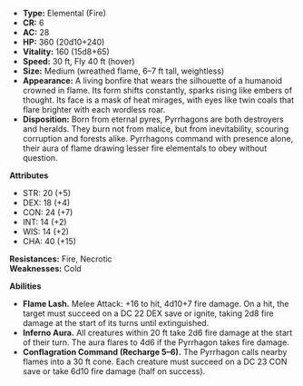 - **Type:** Elemental (Fire)
- **CR:** 6
- **AC:** 28
- **HP:** 360 (20d10+240)
- **Vitality:** 160 (15d8+65)
- **Speed:** 30 ft, Fly 40 ft (hover)
- **Size:** Medium (wreathed flame, 6–7 ft tall, weightless)
- **Appearance:** A living bonfire that wears the silhouette of a humanoid crowned in flame. Its form shifts constantly, sparks rising like embers of thought. Its face is a mask of heat mirages, with eyes like twin coals that flare brighter with each wordless roar.
- **Disposition:** Born from eternal pyres, Pyrrhagons are both destroyers and heralds. They burn not from malice, but from inevitability, scouring corruption and forests alike. Pyrrhagons command with presence alone, their aura of flame drawing lesser fire elementals to obey without question.

**Attributes**
- STR: 20 (+5)
- DEX: 18 (+4)
- CON: 24 (+7)
- INT: 14 (+2)
- WIS: 14 (+2)
- CHA: 40 (+15)

**Resistances:** Fire, Necrotic  
**Weaknesses:** Cold

**Abilities**
- **Flame Lash.** Melee Attack: +16 to hit, 4d10+7 fire damage. On a hit, the target must succeed on a DC 22 DEX save or ignite, taking 2d8 fire damage at the start of its turns until extinguished.
- **Inferno Aura.** All creatures within 20 ft take 2d6 fire damage at the start of their turn. The aura flares to 4d6 if the Pyrrhagon takes fire damage.
- **Conflagration Command (Recharge 5–6).** The Pyrrhagon calls nearby flames into a 30 ft cone. Each creature must succeed on a DC 23 CON save or take 6d10 fire damage (half on success).